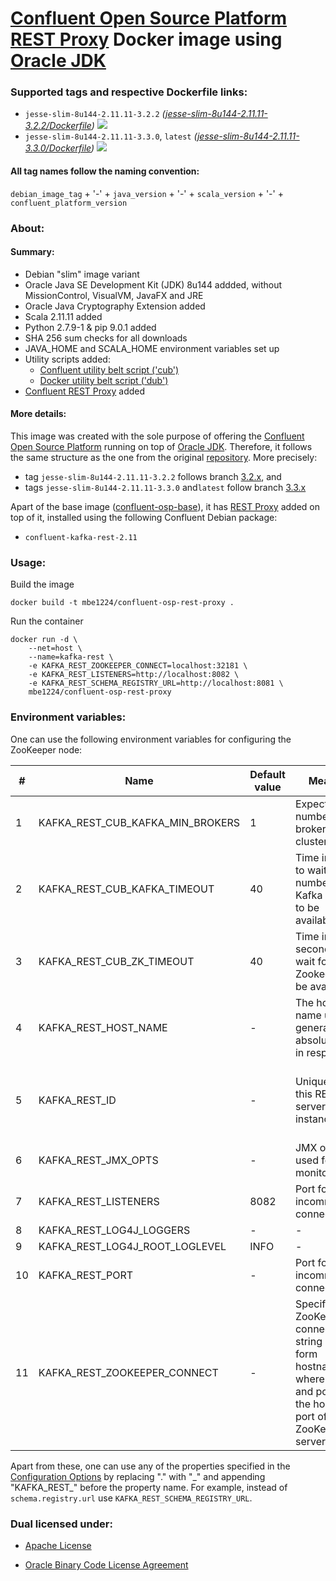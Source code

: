# [Confluent Open Source Platform](https://www.confluent.io/product/confluent-open-source/) [REST Proxy] Docker image using [Oracle JDK] #

### Supported tags and respective Dockerfile links: ###

* ```jesse-slim-8u144-2.11.11-3.2.2``` _\([jesse-slim-8u144-2.11.11-3.2.2/Dockerfile]\)_
[![](https://images.microbadger.com/badges/image/mbe1224/confluent-osp-rest-proxy:jesse-slim-8u144-2.11.11-3.2.2.svg)](https://microbadger.com/images/mbe1224/confluent-osp-rest-proxy:jesse-slim-8u144-2.11.11-3.2.2)
* ```jesse-slim-8u144-2.11.11-3.3.0```, ```latest``` _\([jesse-slim-8u144-2.11.11-3.3.0/Dockerfile]\)_
[![](https://images.microbadger.com/badges/image/mbe1224/confluent-osp-rest-proxy:jesse-slim-8u144-2.11.11-3.3.0.svg)](https://microbadger.com/images/mbe1224/confluent-osp-rest-proxy:jesse-slim-8u144-2.11.11-3.3.0)

#### All tag names follow the naming convention: ####

```debian_image_tag``` + '-' + ```java_version``` + '-' + ```scala_version``` + '-' + ```confluent_platform_version```

### About: ### 

#### Summary: ####

- Debian "slim" image variant
- Oracle Java SE Development Kit (JDK) 8u144 addded, without MissionControl, VisualVM, JavaFX and JRE
- Oracle Java Cryptography Extension added
- Scala 2.11.11 added
- Python 2.7.9-1 & pip 9.0.1 added
- SHA 256 sum checks for all downloads
- JAVA\_HOME and SCALA\_HOME environment variables set up
- Utility scripts added:
    - [Confluent utility belt script ('cub')]
    - [Docker utility belt script ('dub')]
- [Confluent REST Proxy] added

#### More details: ####

This image was created with the sole purpose of offering the [Confluent Open Source Platform] running on top of [Oracle JDK].
Therefore, it follows the same structure as the one from the original [repository]. More precisely:
- tag ```jesse-slim-8u144-2.11.11-3.2.2``` follows branch [3.2.x], and 
- tags ```jesse-slim-8u144-2.11.11-3.3.0``` and```latest``` follow branch [3.3.x]


Apart of the base image ([confluent-osp-base]), it has [REST Proxy] added on top of it, installed using the following Confluent Debian package:
- ```confluent-kafka-rest-2.11```

### Usage: ###

Build the image
```shell
docker build -t mbe1224/confluent-osp-rest-proxy .
```

Run the container
```shell
docker run -d \
    --net=host \
    --name=kafka-rest \
    -e KAFKA_REST_ZOOKEEPER_CONNECT=localhost:32181 \
    -e KAFKA_REST_LISTENERS=http://localhost:8082 \
    -e KAFKA_REST_SCHEMA_REGISTRY_URL=http://localhost:8081 \
    mbe1224/confluent-osp-rest-proxy
```

### Environment variables: ###

One can use the following environment variables for configuring the ZooKeeper node:

| # | Name | Default value | Meaning | Comments |
|---|---|---|---|---|
| 1 | KAFKA\_REST\_CUB\_KAFKA\_MIN\_BROKERS | 1 | Expected number of brokers in the cluster | Check the [Confluent utility belt script ('cub')] - ```check_kafka_ready``` for more details |
| 2 | KAFKA\_REST\_CUB\_KAFKA\_TIMEOUT | 40 | Time in secs to wait for the number of Kafka nodes to be available. | Check the [Confluent utility belt script ('cub')] - ```check_kafka_ready``` for more details |
| 3 | KAFKA\_REST\_CUB\_ZK\_TIMEOUT | 40 | Time in secondss to wait for the Zookeeper to be available | Check the [Confluent utility belt script ('cub')] - ```check_zookeeper_ready``` for more details |
| 4 | KAFKA\_REST\_HOST\_NAME | - | The host name used to generate absolute URLs in responses | Required |
| 5 | KAFKA\_REST\_ID | - | Unique ID for this REST server instance | This is used in generating unique IDs for consumers that do not specify their ID. The ID is empty by default, which makes a single server setup easier to get up and running, but is not safe for multi-server deployments where automatic consumer IDs are used |
| 6 | KAFKA\_REST\_JMX\_OPTS | - | JMX options used for monitoring | KAFKA\_REST\_OPTS should contain 'com.sun.management.jmxremote.rmi.port' property |
| 7 | KAFKA\_REST\_LISTENERS | 8082 | Port for incomming connections | - |
| 8 | KAFKA\_REST\_LOG4J\_LOGGERS | - | - | - |
| 9 | KAFKA\_REST\_LOG4J\_ROOT\_LOGLEVEL | INFO | - | - |
| 10 | KAFKA\_REST\_PORT | - | Port for incomming connections | Deprecated, use KAFKA\_REST\_LISTENERS instead |
| 11 | KAFKA\_REST\_ZOOKEEPER\_CONNECT | - | Specifies the ZooKeeper connection string in the form hostname:port where host and port are the host and port of a ZooKeeper server | To allow connecting through other ZooKeeper nodes when that ZooKeeper machine is down you can also specify multiple hosts in the form hostname1:port1,hostname2:port2,hostname3:port3 |

Apart from these, one can use any of the properties specified in the [Configuration Options] by replacing "." with "\_" and appending "KAFKA\_REST\_" before the property name. For example, instead of ```schema.registry.url``` use ```KAFKA_REST_SCHEMA_REGISTRY_URL```.

### Dual licensed under: ###

* [Apache License]
* [Oracle Binary Code License Agreement]

   [Confluent Open Source Platform]: <https://www.confluent.io/product/confluent-open-source/>
   [REST Proxy]: <http://docs.confluent.io/current/kafka-rest/docs/index.html>   
   [Confluent REST Proxy]: <http://docs.confluent.io/current/kafka-rest/docs/index.html>   
   [Oracle JDK]: <http://www.oracle.com/technetwork/java/javase/downloads/index.html>
   [jesse-slim-8u144-2.11.11-3.2.2/Dockerfile]: <https://github.com/MihaiBogdanEugen/confluent-osp-rest-proxy/blob/jesse-slim-8u144-2.11.11-3.2.2/Dockerfile>
   [jesse-slim-8u144-2.11.11-3.3.0/Dockerfile]: <https://github.com/MihaiBogdanEugen/confluent-osp-rest-proxy/blob/jesse-slim-8u144-2.11.11-3.3.0/Dockerfile>
   [Confluent utility belt script ('cub')]: <https://raw.githubusercontent.com/confluentinc/cp-docker-images/df0091f5437113d2764cabb7433eee25fba6a4b6/debian/base/include/cub>
   [Docker utility belt script ('dub')]: <https://raw.githubusercontent.com/confluentinc/cp-docker-images/df0091f5437113d2764cabb7433eee25fba6a4b6/debian/base/include/dub>  
   [repository]: <https://github.com/confluentinc/cp-docker-images>
   [3.2.x]: <https://github.com/confluentinc/cp-docker-images/tree/3.2.x>
   [3.3.x]: <https://github.com/confluentinc/cp-docker-images/tree/3.3.x>   
   [confluent-osp-base]: <https://hub.docker.com/r/mbe1224/confluent-osp-base/>
   [Configuration Options]: <http://docs.confluent.io/current/kafka-rest/docs/config.html>
   [Apache License]: <https://raw.githubusercontent.com/MihaiBogdanEugen/confluent-osp-rest-proxy/master/LICENSE>
   [Oracle Binary Code License Agreement]: <https://raw.githubusercontent.com/MihaiBogdanEugen/confluent-osp-rest-proxy/master/Oracle_Binary_Code_License_Agreement%20for%20the%20Java%20SE%20Platform_Products_and_JavaFX>